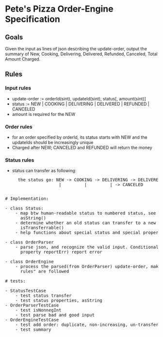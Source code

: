 # Pete's Pizza Order-Engine Specification

## Goals
Given the input as lines of json describing the update-order, output the
summary of New, Cooking, Delivering, Delivered, Refunded, Canceled, Total
Amount Charged.

## Rules

### Input rules

- update-order := orderId(sint), updateId(sint), status[, amount(sint)]
- status := NEW | COOKING | DELIVERING | DELIVERED | REFUNDED | CANCELED
- amount is required for the NEW

### Order rules

- for an order specified by orderId, its status starts with NEW and the updateIds should 
  be increasingly unique
- Charged after NEW; CANCELED and REFUNDED will return the money

### Status rules

- status can transfer as following:
<pre>
     the status go: NEW -> COOKING -> DELIVERING -> DELIVERED -> REFUNDED
                     |         |         | -> CANCELED
<pre>

# Implementation:

- class Status:
    - map btw human-readable status to numbered status, see init() and
      asString()
    - determine whether an old status can transfer to a new one, see
      isTransferrable()
    - help functions about special status and special properties

- class OrderParser
    - parse json, and recognize the valid input. Conditionally(based on the
      property reportErr) report error

- class OrderEngine
    - process the parsed(from OrderParser) update-order, make sure the "Order
      rules" are followed

# tests:

- StatusTestCase
    - test status transfer
    - test status properties, asString
- OrderParserTestCase
    - test isNonnegInt
    - test parse bad and good input
- OrderEngineTestCase
    - test add order: duplicate, non-increasing, un-transferrable, ok
    - test summary
